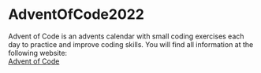 # AdventOfCode2022
Advent of Code is an advents calendar with small coding exercises each day to practice and improve coding skills. You
will find all information at the following website: <br>
[Advent of Code](https://adventofcode.com)
